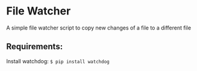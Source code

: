 # File Watcher

A simple file watcher script to copy new changes of a file to a different file

## Requirements:
Install watchdog: `$ pip install watchdog`
